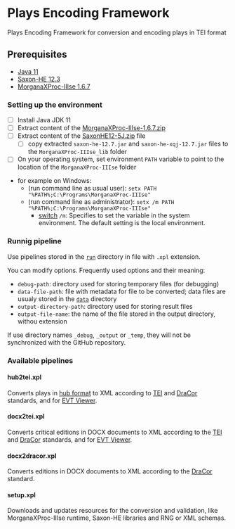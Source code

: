 # Plays Encoding Framework

Plays Encoding Framework for conversion and encoding plays in TEI format

## Prerequisites

- [Java 11](https://www.azul.com/downloads/?version=java-11-lts&package=jdk#zulu "Download Azul Zulu OpenJDK")
- [Saxon-HE 12.3](https://github.com/Saxonica/Saxon-HE/releases/tag/SaxonHE12-7 "Download SaxonHE12-7J")
- [MorganaXProc-IIIse 1.6.7](https://sourceforge.net/projects/morganaxproc-iiise/files/MorganaXProc-IIIse-1.6.7/ "Donwload MorganaXProc-IIIse 1.6.7")

### Setting up the environment

- [ ] Install Java JDK 11
- [ ] Extract content of the [MorganaXProc-IIIse-1.6.7.zip](https://sourceforge.net/projects/morganaxproc-iiise/files/MorganaXProc-IIIse-1.6.7/MorganaXProc-IIIse-1.6.7.zip/download "Donwload MorganaXProc-IIIse 1.6.7.zip file")
- [ ] Extract content of the [SaxonHE12-5J.zip](https://github.com/Saxonica/Saxon-HE/releases/download/SaxonHE12-7/SaxonHE12-7J.zip "Download SaxonHE12-7J") file
  - [ ] copy extracted `saxon-he-12.7.jar` and `saxon-he-xqj-12.7.jar` files to the `MorganaXProc-IIIse_lib` folder
- [ ] On your operating system, set environment `PATH` variable to point to the location of the `MorganaXProc-IIIse` folder
- for example on Windows:
  - (run command line as usual user): `setx PATH "%PATH%;C:\Programs\MorganaXProc-IIIse"`
  - (run command line as administrator): `setx /m PATH "%PATH%;C:\Programs\MorganaXProc-IIIse"`
    - [switch](https://learn.microsoft.com/en-us/windows-server/administration/windows-commands/setx) `/m`: Specifies to set the variable in the system environment. The default setting is the local environment.

### Runnig pipeline

Use pipelines stored in the [`run`](./run) directory in file with `.xpl` extension.

You can modify options. Frequently used options and their meaning:

- `debug-path`: directory used for storing temporary files (for debugging)
- `data-file-path`: file with metadata for file to be converted; data files are usualy stored in the [`data`](./data) directory
- `output-directory-path`: directory used for storing result files
- `output-file-name`: the name of the file stored in the output directory, withou extension

If use directory names `_debug`, `_output` or `_temp`, they will not be synchronized with the GitHub repository.

### Available pipelines

#### hub2tei.xpl

Converts plays in [hub format](https://transpect.github.io) to XML according to [TEI](https://tei-c.org/release/doc/tei-p5-doc/en/html/index.html) and [DraCor](https://dracor.org/doc/odd) standards, and for [EVT Viewer](http://evt.labcd.unipi.it).

#### docx2tei.xpl

Converts critical editions in DOCX documents to XML according to the [TEI](https://tei-c.org/release/doc/tei-p5-doc/en/html/index.html) and [DraCor](https://dracor.org/doc/odd) standards, and for [EVT Viewer](http://evt.labcd.unipi.it).

#### docx2dracor.xpl

Converts editions in DOCX documents to XML according to the [DraCor](https://dracor.org/doc/odd) standard.

#### setup.xpl

Downloads and updates resources for the conversion and validation, like MorganaXProc-IIIse runtime, Saxon-HE libraries and RNG or XML schemas. 